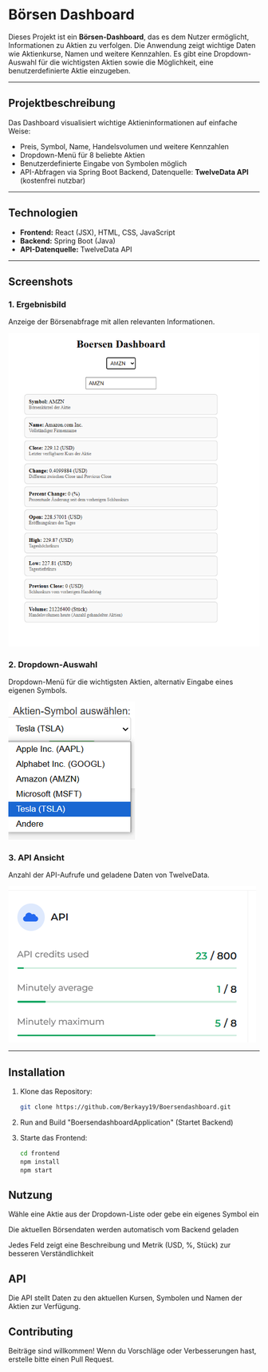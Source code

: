 # Börsen Dashboard

Dieses Projekt ist ein **Börsen-Dashboard**, das es dem Nutzer ermöglicht, Informationen zu Aktien zu verfolgen. Die Anwendung zeigt wichtige Daten wie Aktienkurse, Namen und weitere Kennzahlen. Es gibt eine Dropdown-Auswahl für die wichtigsten Aktien sowie die Möglichkeit, eine benutzerdefinierte Aktie einzugeben.

---

## Projektbeschreibung

Das Dashboard visualisiert wichtige Aktieninformationen auf einfache Weise:

- Preis, Symbol, Name, Handelsvolumen und weitere Kennzahlen  
- Dropdown-Menü für 8 beliebte Aktien  
- Benutzerdefinierte Eingabe von Symbolen möglich  
- API-Abfragen via Spring Boot Backend, Datenquelle: **TwelveData API** (kostenfrei nutzbar)

---

## Technologien

- **Frontend:** React (JSX), HTML, CSS, JavaScript  
- **Backend:** Spring Boot (Java)  
- **API-Datenquelle:** TwelveData API  

---

## Screenshots

### 1. Ergebnisbild
Anzeige der Börsenabfrage mit allen relevanten Informationen.

![Ergebnisbild](resultat.png)

### 2. Dropdown-Auswahl
Dropdown-Menü für die wichtigsten Aktien, alternativ Eingabe eines eigenen Symbols.

![Dropdown](dropdown.png)

### 3. API Ansicht
Anzahl der API-Aufrufe und geladene Daten von TwelveData.

![API Ansicht](twelve.png)

---


## Installation

1. Klone das Repository:
    ```bash
    git clone https://github.com/Berkayy19/Boersendashboard.git
    ```

2. Run and Build "BoersendashboardApplication" (Startet Backend)

3. Starte das Frontend:
    ```bash
    cd frontend
    npm install
    npm start
    ```

## Nutzung

Wähle eine Aktie aus der Dropdown-Liste oder gebe ein eigenes Symbol ein

Die aktuellen Börsendaten werden automatisch vom Backend geladen

Jedes Feld zeigt eine Beschreibung und Metrik (USD, %, Stück) zur besseren Verständlichkeit

## API

Die API stellt Daten zu den aktuellen Kursen, Symbolen und Namen der Aktien zur Verfügung.

## Contributing

Beiträge sind willkommen! Wenn du Vorschläge oder Verbesserungen hast, erstelle bitte einen Pull Request.
